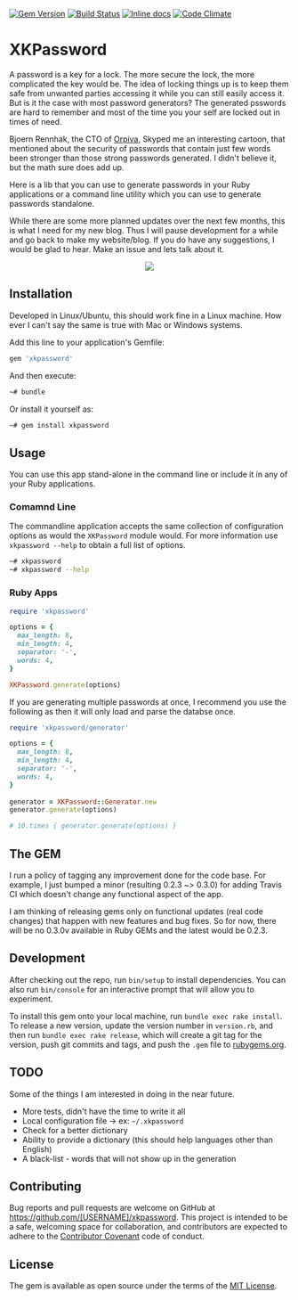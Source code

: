 [![Gem Version](https://badge.fury.io/rb/xkpassword.svg)](https://badge.fury.io/rb/xkpassword)
[![Build Status](https://travis-ci.org/jdeen/xkpassword.svg?branch=master)](https://travis-ci.org/jdeen/xkpassword)
[![Inline docs](http://inch-ci.org/github/jdeen/xkpassword.svg?branch=master)](http://inch-ci.org/github/jdeen/xkpassword)
[![Code Climate](https://codeclimate.com/github/jdeen/xkpassword/badges/gpa.svg)](https://codeclimate.com/github/jdeen/xkpassword)

# XKPassword

A password is a key for a lock. The more secure the lock, the more complicated the key would
be. The idea of locking things up is to keep them safe from unwanted parties accessing it
while you can still easily access it. But is it the case with most password generators? The
generated psswords are hard to remember and most of the time you your self are locked out
in times of need.

Bjoern Rennhak, the CTO of [Orpiva](https://www.orpiva.com), Skyped me an interesting cartoon,
that mentioned about the security of passwords that contain just few words been stronger
than those strong passwords generated. I didn't believe it, but the math sure does add up.

Here is a lib that you can use to generate passwords in your Ruby applications or a
command line utility which you can use to generate passwords standalone.

While there are some more planned updates over the next few months, this is what I need for
my new blog. Thus I will pause development for a while and go back to make my website/blog.
If you do have any suggestions, I would be glad to hear. Make an issue and lets talk about
it.

<p align="center">
  <img src="https://imgs.xkcd.com/comics/password_strength.png"/>
</p>

## Installation

Developed in Linux/Ubuntu, this should work fine in a Linux machine. How ever I can't say
the same is true with Mac or Windows systems.

Add this line to your application's Gemfile:

```ruby
gem 'xkpassword'
```

And then execute:

```bash
~# bundle
```

Or install it yourself as:

```bash
~# gem install xkpassword
```

## Usage

You can use this app stand-alone in the command line or include it in any of your Ruby
applications.

### Comamnd Line
The commandline application accepts the same collection of configuration options as would
the `XKPassword` module would. For more information use `xkpassword --help` to obtain a
full list of options.

```bash
~# xkpassword
~# xkpassword --help
```

### Ruby Apps

```ruby
require 'xkpassword'

options = {
  max_length: 8,
  min_length: 4,
  separator: '-',
  words: 4,
}

XKPassword.generate(options)
```

If you are generating multiple passwords at once, I recommend you use
the following as then it will only load and parse the databse once.

```ruby
require 'xkpassword/generator'

options = {
  max_length: 8,
  min_length: 4,
  separator: '-',
  words: 4,
}
  
generator = XKPassword::Generator.new
generator.generate(options)

# 10.times { generator.generate(options) }
```

## The GEM

I run a policy of tagging any improvement done for the code base. For example, I just
bumped a minor (resulting 0.2.3 ~> 0.3.0) for adding Travis CI which doesn't change any
functional aspect of the app.

I am thinking of releasing gems only on functional updates (real code changes) that
happen with new features and bug fixes. So for now, there will be no 0.3.0v available
in Ruby GEMs and the latest would be 0.2.3.

## Development

After checking out the repo, run `bin/setup` to install dependencies. You can also run 
`bin/console` for an interactive prompt that will allow you to experiment.

To install this gem onto your local machine, run `bundle exec rake install`. To release
a new version, update the version number in `version.rb`, and then run `bundle exec rake
release`, which will create a git tag for the version, push git commits and tags, and push
the `.gem` file to [rubygems.org](https://rubygems.org).

## TODO

Some of the things I am interested in doing in the near future.

- More tests, didn't have the time to write it all
- Local configuration file -> ex: `~/.xkpassword`
- Check for a better dictionary
- Ability to provide a dictionary (this should help languages other than English)
- A black-list - words that will not show up in the generation

## Contributing

Bug reports and pull requests are welcome on GitHub at https://github.com/[USERNAME]/xkpassword.
This project is intended to be a safe, welcoming space for collaboration, and contributors
are expected to adhere to the [Contributor Covenant](http://contributor-covenant.org) code of
conduct.


## License

The gem is available as open source under the terms of the [MIT License](http://opensource.org/licenses/MIT).

